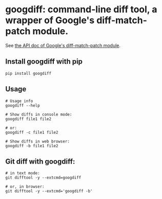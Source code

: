
# googdiff: command-line diff tool, a wrapper of Google's diff-match-patch module.

See [the API doc of Google's diff-match-patch
module](https://github.com/google/diff-match-patch).

## Install googdiff with pip

```
pip install googdiff
```

## Usage

```
# Usage info
googdiff --help

# Show diffs in console mode:
googdiff file1 file2

# or:
googdiff -c file1 file2

# Show diffs in web browser:
googdiff -b file1 file2
```

## Git diff with googdiff:

```
# in text mode:
git difftool -y --extcmd=googdiff

# or, in browser:
git difftool -y --extcmd='googdiff -b'
```
